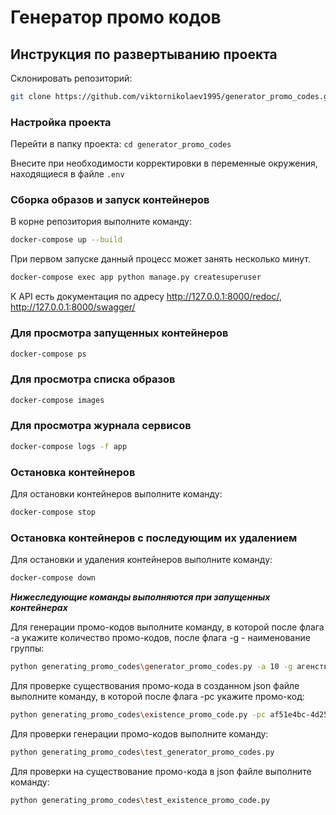 # Генератор промо кодов
## Инструкция по развертыванию проекта

Склонировать репозиторий: 
```bash
git clone https://github.com/viktornikolaev1995/generator_promo_codes.git
```

### Настройка проекта

Перейти в папку проекта: `cd generator_promo_codes`

Внесите при необходимости корректировки в переменные окружения, находящиеся в файле `.env`

### Сборка образов и запуск контейнеров

В корне репозитория выполните команду:

```bash
docker-compose up --build
```

При первом запуске данный процесс может занять несколько минут.

```bash
docker-compose exec app python manage.py createsuperuser
```

К API есть документация по адресу http://127.0.0.1:8000/redoc/, http://127.0.0.1:8000/swagger/

### Для просмотра запущенных контейнеров

```bash
docker-compose ps
```

### Для просмотра списка образов

```bash
docker-compose images
```

### Для просмотра журнала сервисов

```bash
docker-compose logs -f app
```

### Остановка контейнеров

Для остановки контейнеров выполните команду:

```bash
docker-compose stop
```

### Остановка контейнеров с последующим их удалением

Для остановки и удаления контейнеров выполните команду:

```bash
docker-compose down
```

***Нижеследующие команды выполняются при запущенных контейнерах***

Для генерации промо-кодов выполните команду, в которой после флага -a укажите количество промо-кодов, после флага -g - наименование группы:
```bash
python generating_promo_codes\generator_promo_codes.py -a 10 -g агенства
```
Для проверке существования промо-кода в созданном json файле выполните команду, в которой после флага -pc укажите промо-код:
```bash
python generating_promo_codes\existence_promo_code.py -pc af51e4bc-4d25-4ef0-92ba-37861bc22371
```

Для проверки генерации промо-кодов выполните команду:
```bash
python generating_promo_codes\test_generator_promo_codes.py
```

Для проверки на существование промо-кода в json файле выполните команду:
```bash
python generating_promo_codes\test_existence_promo_code.py
```
